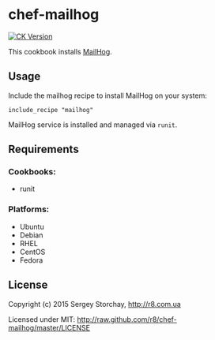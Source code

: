 # chef-mailhog

[![CK Version](http://img.shields.io/cookbook/v/mailhog.svg)](https://supermarket.getchef.com/cookbooks/mailhog)

This cookbook installs [MailHog](https://github.com/mailhog/MailHog).

Usage
-----

Include the mailhog recipe to install MailHog on your system:
```chef
include_recipe "mailhog"
```

MailHog service is installed and managed via `runit`.

Requirements
------------

### Cookbooks:

* runit

### Platforms:

* Ubuntu
* Debian
* RHEL
* CentOS
* Fedora

License
-------

Copyright (c) 2015 Sergey Storchay, http://r8.com.ua

Licensed under MIT:
http://raw.github.com/r8/chef-mailhog/master/LICENSE
